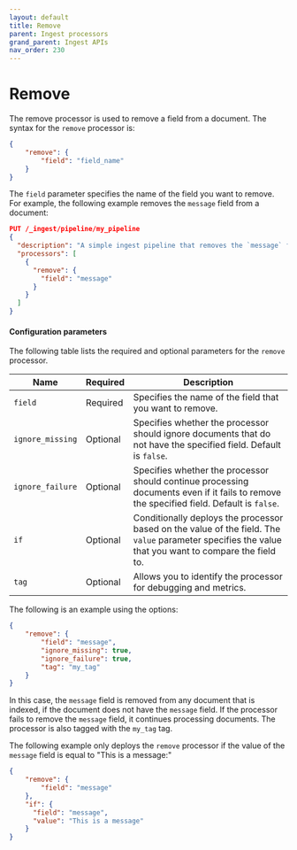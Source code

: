 ```yaml
---
layout: default
title: Remove
parent: Ingest processors 
grand_parent: Ingest APIs
nav_order: 230
---
```


# Remove

The remove processor is used to remove a field from a document. The syntax for the `remove` processor is: 

```json
{
    "remove": {
        "field": "field_name"
    }
}
```

The `field` parameter specifies the name of the field you want to remove. For example, the following example removes the `message` field from a document: 

```json
PUT /_ingest/pipeline/my_pipeline
{
  "description": "A simple ingest pipeline that removes the `message` field.",
  "processors": [
    {
      "remove": {
        "field": "message"
      }
    }
  ]
}
```

#### Configuration parameters

The following table lists the required and optional parameters for the `remove` processor.

| Name  | Required  | Description  |
|---|---|---|
| `field`  | Required  | Specifies the name of the field that you want to remove. |
| `ignore_missing`  | Optional  | Specifies whether the processor should ignore documents that do not have the specified field. Default is `false`.  |
| `ignore_failure`  | Optional  |  Specifies whether the processor should continue processing documents even if it fails to remove the specified field. Default is `false`.  |
| `if`  | Optional  | Conditionally deploys the processor based on the value of the field. The `value` parameter specifies the value that you want to compare the field to. |
| `tag`  | Optional  | Allows you to identify the processor for debugging and metrics.  |

The following is an example using the options:

```json
{
    "remove": {
        "field": "message",
        "ignore_missing": true,
        "ignore_failure": true,
        "tag": "my_tag"
    }
}
```

In this case, the `message` field is removed from any document that is indexed, if the document does not have the `message` field. If the processor fails to remove the `message` field, it continues processing documents. The processor is also tagged with the `my_tag` tag.

The following example only deploys the `remove` processor if the value of the `message` field is equal to "This is a message:"

```json
{
    "remove": {
        "field": "message"
    },
    "if": {
      "field": "message",
      "value": "This is a message"
    }
}
```